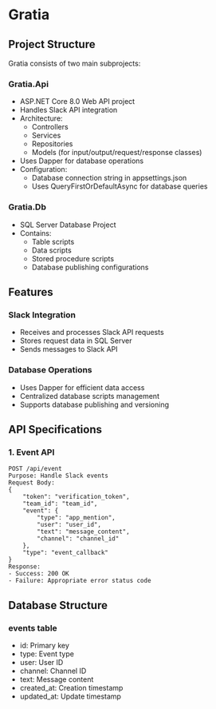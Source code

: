 # Gratia

## Project Structure

Gratia consists of two main subprojects:

### Gratia.Api
- ASP.NET Core 8.0 Web API project
- Handles Slack API integration
- Architecture:
  - Controllers
  - Services
  - Repositories
  - Models (for input/output/request/response classes)
- Uses Dapper for database operations
- Configuration:
  - Database connection string in appsettings.json
  - Uses QueryFirstOrDefaultAsync for database queries

### Gratia.Db
- SQL Server Database Project
- Contains:
  - Table scripts
  - Data scripts
  - Stored procedure scripts
  - Database publishing configurations

## Features

### Slack Integration
- Receives and processes Slack API requests
- Stores request data in SQL Server
- Sends messages to Slack API

### Database Operations
- Uses Dapper for efficient data access
- Centralized database scripts management
- Supports database publishing and versioning

## API Specifications

### 1. Event API
```
POST /api/event
Purpose: Handle Slack events
Request Body:
{
    "token": "verification_token",
    "team_id": "team_id",
    "event": {
        "type": "app_mention",
        "user": "user_id",
        "text": "message_content",
        "channel": "channel_id"
    },
    "type": "event_callback"
}
Response:
- Success: 200 OK
- Failure: Appropriate error status code
```

## Database Structure

### events table
- id: Primary key
- type: Event type
- user: User ID
- channel: Channel ID
- text: Message content
- created_at: Creation timestamp
- updated_at: Update timestamp
